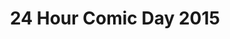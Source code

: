 ---
layout: story
title: 24 Hour Comic Day 2015
image: /assets/24hcd15/24hcdp1.png
pageNumber: 1
numPages: 24
origin: other.html
---